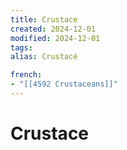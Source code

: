 ```yaml
---
title: Crustace
created: 2024-12-01
modified: 2024-12-01
tags: 
alias: Crustacé

french:
- "[[4592 Crustaceans]]"
---
```

# Crustace
